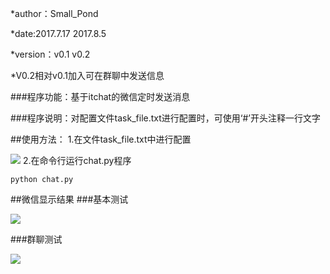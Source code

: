 *author：Small_Pond

*date:2017.7.17    2017.8.5

*version：v0.1     v0.2

*V0.2相对v0.1加入可在群聊中发送信息

###程序功能：基于itchat的微信定时发送消息

###程序说明：对配置文件task_file.txt进行配置时，可使用‘#’开头注释一行文字

##使用方法：
1.在文件task_file.txt中进行配置

![](http://i.imgur.com/cu9WGIR.png)
2.在命令行运行chat.py程序
	
	python chat.py 
##微信显示结果
###基本测试

![](http://i.imgur.com/nkauloR.png)

###群聊测试

![](http://i.imgur.com/jRr1YRE.png)
